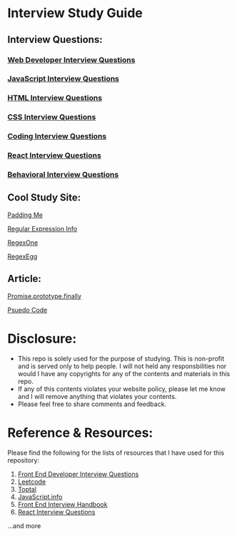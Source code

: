 # Interview Study Guide

## Interview Questions:

### [Web Developer Interview Questions](/interview-questions/questions/web-developer-interview-questions.md)
### [JavaScript Interview Questions](/interview-questions/questions/javascript-interview-questions.md)
### [HTML Interview Questions](/interview-questions/questions/html-interview-questions.md)
### [CSS Interview Questions](/interview-questions/questions/css-questions.md)
### [Coding Interview Questions](/interview-questions/questions/coding--interview-questions.md)
### [React Interview Questions](/interview-questions/questions/react-interview-questions.md)
### [Behavioral Interview Questions](/interview-questions/questions/behavioral-interview-questions.md)


## Cool Study Site:
[Padding Me](https://github.com/paddingme/Front-end-Web-Development-Interview-Question)

[Regular Expression Info](https://www.regular-expressions.info/)

[RegexOne](https://regexone.com/)

[RegexEgg](http://www.rexegg.com/)


## Article: 
[Promise.prototype.finally](http://thecodebarbarian.com/using-promise-finally-in-node-js.html)

[Psuedo Code](/basic-cs/how-to-pseudo-code.md)

# Disclosure:
- This repo is solely used for the purpose of studying. 
This is non-profit and is served only to help people.
I will not held any responsbilities nor would I have any copyrights for any of the contents and materials in this repo.
- If any of this contents violates your website policy, 
please let me know and I will remove anything that violates your contents.
- Please feel free to share comments and feedback.

# Reference & Resources:
Please find the following for the lists of resources that I have used for this repository:
1. [Front End Developer Interview Questions](https://github.com/h5bp/Front-end-Developer-Interview-Questions)
2. [Leetcode](https://www.leetcode.com)
3. [Toptal](https://www.toptal.com/javascript/interview-questions)
4. [JavaScript.info](https://javascript.info/)
5. [Front End Interview Handbook](https://github.com/yangshun/front-end-interview-handbook#create-a-for-loop-that-iterates-up-to-100-while-outputting-fizz-at-multiples-of-3-buzz-at-multiples-of-5-and-fizzbuzz-at-multiples-of-3-and-5)
6. [React Interview Questions](https://github.com/Pau1fitz/react-interview)

  ...and more
